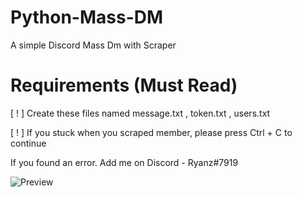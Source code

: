 # Python-Mass-DM
A simple Discord Mass Dm with Scraper

# Requirements (Must Read)
[ ! ] Create these files named message.txt , token.txt , users.txt

[ ! ] If you stuck when you scraped member, please press Ctrl + C to continue

If you found an error. Add me on Discord - Ryanz#7919

![Preview](https://media.discordapp.net/attachments/922303936705220679/922321181217001553/unknown.png)
